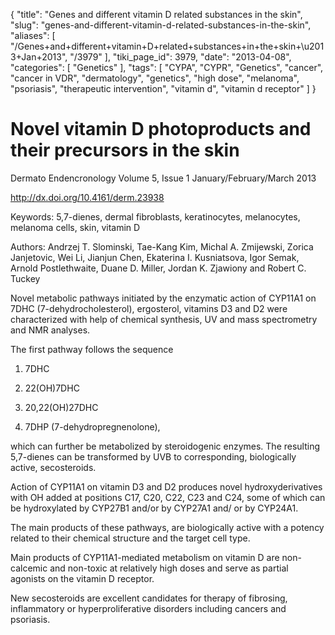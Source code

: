 {
    "title": "Genes and different vitamin D related substances in the skin",
    "slug": "genes-and-different-vitamin-d-related-substances-in-the-skin",
    "aliases": [
        "/Genes+and+different+vitamin+D+related+substances+in+the+skin+\u2013+Jan+2013",
        "/3979"
    ],
    "tiki_page_id": 3979,
    "date": "2013-04-08",
    "categories": [
        "Genetics"
    ],
    "tags": [
        "CYPA",
        "CYPR",
        "Genetics",
        "cancer",
        "cancer in VDR",
        "dermatology",
        "genetics",
        "high dose",
        "melanoma",
        "psoriasis",
        "therapeutic intervention",
        "vitamin d",
        "vitamin d receptor"
    ]
}


# Novel vitamin D photoproducts and their precursors in the skin

Dermato Endencronology Volume 5, Issue 1   January/February/March 2013

http://dx.doi.org/10.4161/derm.23938

Keywords: 5,7-dienes, dermal fibroblasts, keratinocytes, melanocytes, melanoma cells, skin, vitamin D

Authors: Andrzej T. Slominski, Tae-Kang Kim, Michal A. Zmijewski, Zorica Janjetovic, Wei Li, Jianjun Chen, Ekaterina I. Kusniatsova, Igor Semak, Arnold Postlethwaite, Duane D. Miller, Jordan K. Zjawiony and Robert C. Tuckey

Novel metabolic pathways initiated by the enzymatic action of CYP11A1 on 7DHC (7-dehydrocholesterol), ergosterol, vitamins D3 and D2 were characterized with help of chemical synthesis, UV and mass spectrometry and NMR analyses. 

The first pathway follows the sequence 

1. 7DHC

1. 22(OH)7DHC 

1. 20,22(OH)27DHC 

1. 7DHP (7-dehydropregnenolone), 

which can further be metabolized by steroidogenic enzymes. The resulting 5,7-dienes can be transformed by UVB to corresponding, biologically active, secosteroids. 

Action of CYP11A1 on vitamin D3 and D2 produces novel hydroxyderivatives with OH added at positions C17, C20, C22, C23 and C24, some of which can be hydroxylated by CYP27B1 and/or by CYP27A1 and/ or by CYP24A1.

The main products of these pathways, are biologically active with a potency related to their chemical structure and the target cell type. 

Main products of CYP11A1-mediated metabolism on vitamin D are non-calcemic and non-toxic at relatively high doses and serve as partial agonists on the vitamin D receptor. 

New secosteroids are excellent candidates for therapy of fibrosing, inflammatory or hyperproliferative disorders including cancers and psoriasis.